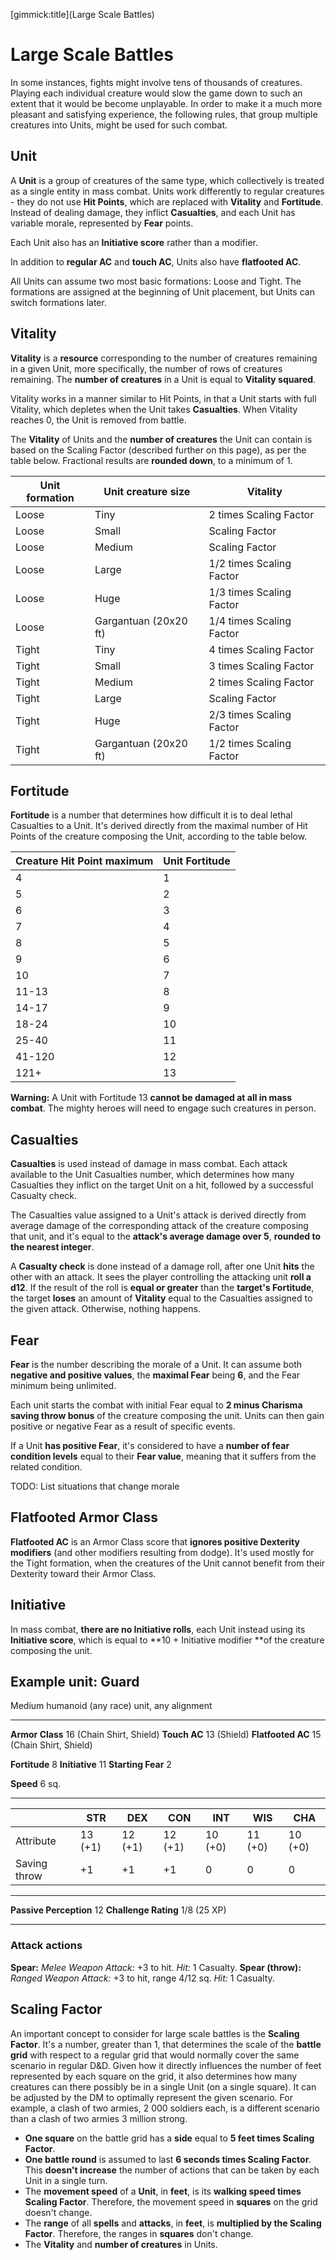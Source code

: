 [gimmick:title](Large Scale Battles)

# Large Scale Battles

In some instances, fights might involve tens of thousands of creatures. Playing each individual creature would slow the game down to such an extent that it would be become unplayable. In order to make it a much more pleasant and satisfying experience, the following rules, that group multiple creatures into Units, might be used for such combat.

## Unit

A **Unit** is a group of creatures of the same type, which collectively is treated as a single entity in mass combat. Units work differently to regular creatures - they do not use **Hit Points**, which are replaced with **Vitality** and **Fortitude**. Instead of dealing damage, they inflict **Casualties**, and each Unit has variable morale, represented by **Fear** points.

Each Unit also has an **Initiative score** rather than a modifier.

In addition to **regular AC** and **touch AC**, Units also have **flatfooted AC**.

All Units can assume two most basic formations: Loose and Tight. The formations are assigned at the beginning of Unit placement, but Units can switch formations later.

## Vitality

**Vitality** is a **resource** corresponding to the number of creatures remaining in a given Unit, more specifically, the number of rows of creatures remaining. The **number of creatures** in a Unit is equal to **Vitality squared**.

Vitality works in a manner similar to Hit Points, in that a Unit starts with full Vitality, which depletes when the Unit takes **Casualties**. When Vitality reaches 0, the Unit is removed from battle.

The **Vitality** of Units and the **number of creatures** the Unit can contain is based on the Scaling Factor (described further on this page), as per the table below. Fractional results are **rounded down**, to a minimum of 1.

| Unit formation | Unit creature size    | Vitality                 |
| -------------- | --------------------- | ------------------------ |
| Loose          | Tiny                  | 2 times Scaling Factor   |
| Loose          | Small                 | Scaling Factor           |
| Loose          | Medium                | Scaling Factor           |
| Loose          | Large                 | 1/2 times Scaling Factor |
| Loose          | Huge                  | 1/3 times Scaling Factor |
| Loose          | Gargantuan (20x20 ft) | 1/4 times Scaling Factor |
| Tight          | Tiny                  | 4 times Scaling Factor   |
| Tight          | Small                 | 3 times Scaling Factor   |
| Tight          | Medium                | 2 times Scaling Factor   |
| Tight          | Large                 | Scaling Factor           |
| Tight          | Huge                  | 2/3 times Scaling Factor |
| Tight          | Gargantuan (20x20 ft) | 1/2 times Scaling Factor |

## Fortitude

**Fortitude** is a number that determines how difficult it is to deal lethal Casualties to a Unit. It's derived directly from the maximal number of Hit Points of the creature composing the Unit, according to the table below.

| Creature Hit Point maximum | Unit Fortitude |
| -------------------------- | -------------- |
| 4                          | 1              |
| 5                          | 2              |
| 6                          | 3              |
| 7                          | 4              |
| 8                          | 5              |
| 9                          | 6              |
| 10                         | 7              |
| 11-13                      | 8              |
| 14-17                      | 9              |
| 18-24                      | 10             |
| 25-40                      | 11             |
| 41-120                     | 12             |
| 121+                       | 13             |

**Warning:** A Unit with Fortitude 13 **cannot be damaged at all in mass combat**. The mighty heroes will need to engage such creatures in person.

## Casualties

**Casualties** is used instead of damage in mass combat. Each attack available to the Unit Casualties number, which determines how many Casualties they inflict on the target Unit on a hit, followed by a successful Casualty check.

The Casualties value assigned to a Unit's attack is derived directly from average damage of the corresponding attack of the creature composing that unit, and it's equal to the **attack's average damage over 5**, **rounded to the nearest integer**.

A **Casualty check** is done instead of a damage roll, after one Unit **hits** the other with an attack. It sees the player controlling the attacking unit **roll a d12**. If the result of the roll is **equal or greater** than the **target's Fortitude**, the target **loses** an amount of **Vitality** equal to the Casualties assigned to the given attack. Otherwise, nothing happens.

## Fear

**Fear** is the number describing the morale of a Unit. It can assume both **negative and positive values**, the **maximal Fear** being **6**, and the Fear minimum being unlimited.

Each unit starts the combat with initial Fear equal to **2 minus Charisma saving throw bonus** of the creature composing the unit. Units can then gain positive or negative Fear as a result of specific events.

If a Unit **has positive Fear**, it's considered to have a **number of fear condition levels** equal to their **Fear value**, meaning that it suffers from the related condition.

TODO: List situations that change morale

## Flatfooted Armor Class

**Flatfooted AC** is an Armor Class score that **ignores positive Dexterity modifiers** (and other modifiers resulting from dodge). It's used mostly for the Tight formation, when the creatures of the Unit cannot benefit from their Dexterity toward their Armor Class.

## Initiative

In mass combat, **there are no Initiative rolls**, each Unit instead using its **Initiative score**, which is equal to **10 + Initiative modifier **of the creature composing the unit.

## Example unit: Guard

Medium humanoid (any race) unit, any alignment

---

**Armor Class** 16 (Chain Shirt, Shield)
**Touch AC** 13 (Shield)
**Flatfooted AC** 15 (Chain Shirt, Shield)

**Fortitude** 8
**Initiative** 11
**Starting Fear** 2

**Speed** 6 sq.

---

|              | STR     | DEX     | CON     | INT     | WIS     | CHA     |
| ------------ | ------- | ------- | ------- | ------- | ------- | ------- |
| Attribute    | 13 (+1) | 12 (+1) | 12 (+1) | 10 (+0) | 11 (+0) | 10 (+0) |
| Saving throw | +1      | +1      | +1      | 0       | 0       | 0       |

---

**Passive Perception** 12
**Challenge Rating** 1/8 (25 XP)

---

### Attack actions

**Spear:** *Melee Weapon Attack:* +3 to hit. *Hit:* 1 Casualty.
**Spear (throw):** *Ranged Weapon Attack:* +3 to hit, range 4/12 sq. *Hit:* 1 Casualty.

## Scaling Factor

An important concept to consider for large scale battles is the **Scaling Factor**. It's a number, greater than 1, that determines the scale of the **battle grid** with respect to a regular grid that would normally cover the same scenario in regular D&D. Given how it directly influences the number of feet represented by each square on the grid, it also determines how many creatures can there possibly be in a single Unit (on a single square). It can be adjusted by the DM to optimally represent the given scenario. For example, a clash of two armies, 2 000 soldiers each, is a different scenario than a clash of two armies 3 million strong.

- **One square** on the battle grid has a **side** equal to **5 feet times Scaling Factor**.
- **One battle round** is assumed to last **6 seconds times Scaling Factor**. This **doesn't increase** the number of actions that can be taken by each Unit in a single turn.
- The **movement speed** of a **Unit**, in **feet**, is its **walking speed times Scaling Factor**. Therefore, the movement speed in **squares** on the grid doesn't change.
- The **range** of all **spells** and **attacks**, in **feet**, is **multiplied by the Scaling Factor**. Therefore, the ranges in **squares** don't change.
- The **Vitality** and **number of creatures** in Units.